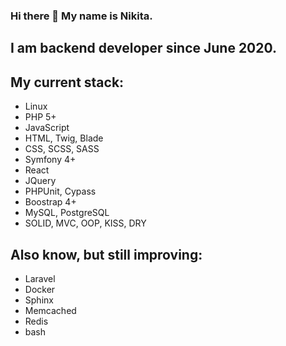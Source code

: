 ### Hi there 👋 My name is Nikita.
## I am backend developer since June 2020.
## My current stack:
- Linux
- PHP 5+
- JavaScript
- HTML, Twig, Blade
- CSS, SCSS, SASS
- Symfony 4+
- React
- JQuery
- PHPUnit, Cypass
- Boostrap 4+
- MySQL, PostgreSQL
- SOLID, MVC, OOP, KISS, DRY

## Also know, but still improving:
- Laravel
- Docker
- Sphinx
- Memcached
- Redis
- bash
